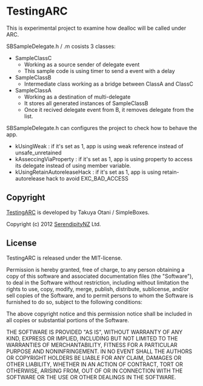 # TestingARC ##########################################################

This is experimental project to examine how dealloc will be called under ARC.

SBSampleDelegate.h / .m cosists 3 classes:

- SampleClassC
    - Working as a source sender of delegate event
    - This sample code is using timer to send a event with a delay
- SampleClassB
    - Intermediate class working as a bridge between ClassA and ClassC
- SampleClassA
    - Working as a destination of multi-delegate
    - It stores all generated instances of SampleClassB
    - Once it recived delegate event from B, it removes delegate from the list.


SBSampleDelegate.h can configures the project to check how to behave the app.

- kUsingWeak : if it's set as 1, app is using weak reference instead of unsafe_unretained
- kAsseccingViaProperty : if it's set as 1, app is using property to access its delegate instead of using member variable.
- kUsingRetainAutoreleaseHack : if it's set as 1, app is using retain-autorelease hack to avoid EXC_BAD_ACCESS

## Copyright ##########################################################

[TestingARC](https://github.com/takkyun/TestingARC) 
is developed by Takuya Otani / SimpleBoxes.

Copyright (c) 2012 [SerendipityNZ](http://serendipitynz.com/) Ltd. 

## License ##########################################################

TestingARC is released under the MIT-license.

Permission is hereby granted, free of charge, to any person obtaining 
a copy of this software and associated documentation files (the 
"Software"), to deal in the Software without restriction, including 
without limitation the rights to use, copy, modify, merge, publish, 
distribute, sublicense, and/or sell copies of the Software, and to 
permit persons to whom the Software is furnished to do so, subject to 
the following conditions:

The above copyright notice and this permission notice shall be 
included in all copies or substantial portions of the Software.

THE SOFTWARE IS PROVIDED "AS IS", WITHOUT WARRANTY OF ANY KIND, 
EXPRESS OR IMPLIED, INCLUDING BUT NOT LIMITED TO THE WARRANTIES OF 
MERCHANTABILITY, FITNESS FOR A PARTICULAR PURPOSE AND NONINFRINGEMENT. 
IN NO EVENT SHALL THE AUTHORS OR COPYRIGHT HOLDERS BE LIABLE FOR ANY 
CLAIM, DAMAGES OR OTHER LIABILITY, WHETHER IN AN ACTION OF CONTRACT, 
TORT OR OTHERWISE, ARISING FROM, OUT OF OR IN CONNECTION WITH THE 
SOFTWARE OR THE USE OR OTHER DEALINGS IN THE SOFTWARE.
